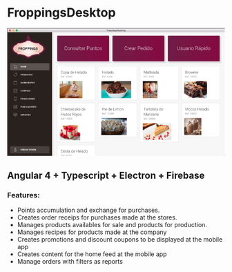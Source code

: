 # FroppingsDesktop
![](https://raw.githubusercontent.com/erikagtierrez/froppings-desktop/master/cover.png)

## Angular 4 + Typescript + Electron + Firebase
### Features:
- Points accumulation and exchange for purchases.
- Creates order receips for purchases made at the stores.
- Manages products availables for sale and products for production.
- Manages recipes for products made at the company
- Creates promotions and discount coupons to be displayed at the mobile app
- Creates content for the home feed at the mobile app
- Manage orders with filters as reports
